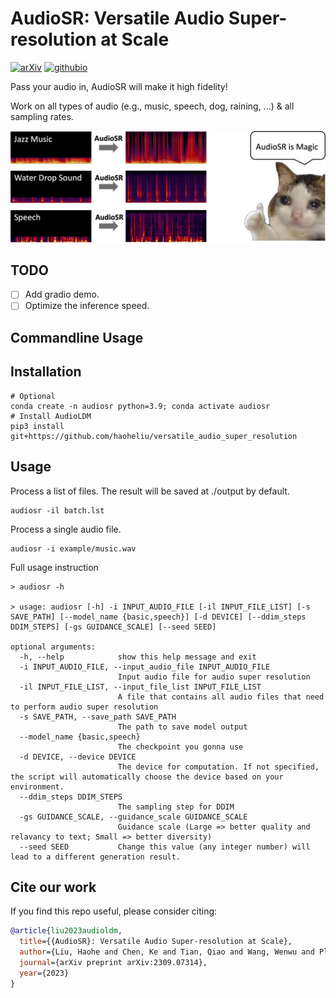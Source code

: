 
# AudioSR: Versatile Audio Super-resolution at Scale

[![arXiv](https://img.shields.io/badge/arXiv-2309.07314-brightgreen.svg?style=flat-square)](https://arxiv.org/abs/2309.07314)  [![githubio](https://img.shields.io/badge/GitHub.io-Audio_Samples-blue?logo=Github&style=flat-square)](https://audioldm.github.io/audiosr)

Pass your audio in, AudioSR will make it high fidelity! 

Work on all types of audio (e.g., music, speech, dog, raining, ...) & all sampling rates.

![Image Description](visualization.png)

## TODO
- [ ] Add gradio demo.
- [ ] Optimize the inference speed.

## Commandline Usage

## Installation
```shell
# Optional
conda create -n audiosr python=3.9; conda activate audiosr
# Install AudioLDM
pip3 install git+https://github.com/haoheliu/versatile_audio_super_resolution
```

## Usage

Process a list of files. The result will be saved at ./output by default.

```shell
audiosr -il batch.lst
```

Process a single audio file.
```shell
audiosr -i example/music.wav
```

Full usage instruction

```shell
> audiosr -h

> usage: audiosr [-h] -i INPUT_AUDIO_FILE [-il INPUT_FILE_LIST] [-s SAVE_PATH] [--model_name {basic,speech}] [-d DEVICE] [--ddim_steps DDIM_STEPS] [-gs GUIDANCE_SCALE] [--seed SEED]

optional arguments:
  -h, --help            show this help message and exit
  -i INPUT_AUDIO_FILE, --input_audio_file INPUT_AUDIO_FILE
                        Input audio file for audio super resolution
  -il INPUT_FILE_LIST, --input_file_list INPUT_FILE_LIST
                        A file that contains all audio files that need to perform audio super resolution
  -s SAVE_PATH, --save_path SAVE_PATH
                        The path to save model output
  --model_name {basic,speech}
                        The checkpoint you gonna use
  -d DEVICE, --device DEVICE
                        The device for computation. If not specified, the script will automatically choose the device based on your environment.
  --ddim_steps DDIM_STEPS
                        The sampling step for DDIM
  -gs GUIDANCE_SCALE, --guidance_scale GUIDANCE_SCALE
                        Guidance scale (Large => better quality and relavancy to text; Small => better diversity)
  --seed SEED           Change this value (any integer number) will lead to a different generation result.
```

## Cite our work
If you find this repo useful, please consider citing: 
```bibtex
@article{liu2023audioldm,
  title={{AudioSR}: Versatile Audio Super-resolution at Scale},
  author={Liu, Haohe and Chen, Ke and Tian, Qiao and Wang, Wenwu and Plumbley, Mark D},
  journal={arXiv preprint arXiv:2309.07314},
  year={2023}
}
```
